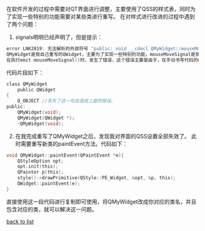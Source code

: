 在软件开发的过程中需要对QT界面进行调整，主要使用了QSS的样式表，同时为了实现一些特别的功能需要对某些类进行重写。
在对样式进行改进的过程中遇到了两个问题：
1. signals明明已经声明了，但是提示：

```c
error LNK2019: 无法解析的外部符号 "public: void __cdecl QMyWidget::mouseMoveSignal()
QMyWidget是我自己重写的QWidget，主要为了实现一些特别的功能，mouseMoveSignal是我写的信号。
在执行emit mouseMoveSignal()时，发生了错误，这个错误主要是由于，在手动书写代码的时候漏掉了Q_OBJECT的声明。
```

代码片段如下：

```c
class QMyWidget
    public QWidget
{
    Q_OBJECT //丢失了这一句会造成上面的错误。
public:
    QMyWidget(void);
    QMyWidget(QWidget *);
    ~QMyWidget(void);
```

2. 在我完成重写了QMyWidget之后，发现我对界面的QSS设置全部失效了。
此时需要重写新类的paintEvent方法。代码如下：

```c
void QMyWidget::paintEvent(QPaintEvent *e){
    QStyleOption opt;
    opt.init(this);
    QPainter p(this);
    style()->drawPrimitive(QStyle::PE_Widget, &opt, &p, this);
    QWidget::paintEvent(e);
}
```

直接使用这一段代码进行复制即可使用，将QMyWidget改成你对应的类名，并且包含对应的类，就可以解决这一问题。

[back to list](../index.md)